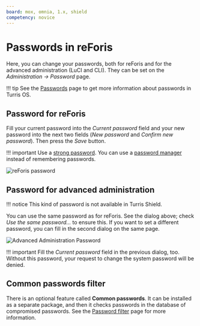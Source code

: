 ```yaml
---
board: mox, omnia, 1.x, shield
competency: novice
---
```


# Passwords in reForis

Here, you can change your passwords, both for reForis and for the advanced
administration (LuCI and CLI). They can be set on the _Administration
→ Password_ page.

!!! tip
    See the [Passwords](../../../security/passwords.md) page to get more
    information about passwords in Turris OS.

## Password for reForis

Fill your current password into the _Current password_ field and
your new password into the next two fields (_New password_ and
_Confirm new password_). Then press the _Save_ button.

!!! important
    Use a [strong password](https://en.wikipedia.org/wiki/Password_strength#Guidelines_for_strong_passwords).
    You can use a [password manager](https://en.wikipedia.org/wiki/Password_manager)
    instead of remembering passwords.

![reForis password](reforis-password.png)

## Password for advanced administration

!!! notice
    This kind of password is not available in Turris Shield.

You can use the same password as for reForis. See the dialog above; check
_Use the same password..._ to ensure this. If you want to set a different
password, you can fill in the second dialog on the same page.

![Advanced Administration Password](root-password.png)

!!! important
    Fill the _Current password_ field in the previous dialog, too. Without this
    password, your request to change the system password will be denied.

## Common passwords filter

There is an optional feature called **Common passwords**. It can be
installed as a separate package, and then it checks passwords in the
database of compromised passwords. See the [Password filter](../../../security/common-passwords.md)
page for more information.
